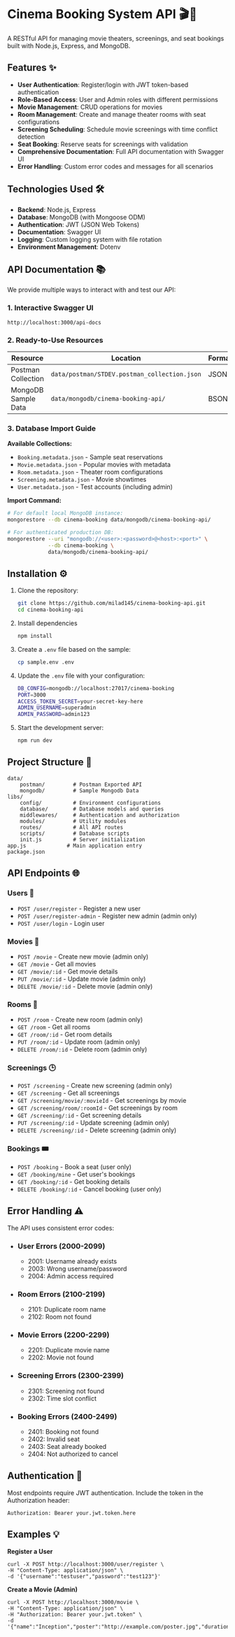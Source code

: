 # Cinema Booking System API 🎬🍿

A RESTful API for managing movie theaters, screenings, and seat bookings built with Node.js, Express, and MongoDB.


## Features ✨

- **User Authentication**: Register/login with JWT token-based authentication
- **Role-Based Access**: User and Admin roles with different permissions
- **Movie Management**: CRUD operations for movies
- **Room Management**: Create and manage theater rooms with seat configurations
- **Screening Scheduling**: Schedule movie screenings with time conflict detection
- **Seat Booking**: Reserve seats for screenings with validation
- **Comprehensive Documentation**: Full API documentation with Swagger UI
- **Error Handling**: Custom error codes and messages for all scenarios

## Technologies Used 🛠️

- **Backend**: Node.js, Express
- **Database**: MongoDB (with Mongoose ODM)
- **Authentication**: JWT (JSON Web Tokens)
- **Documentation**: Swagger UI
- **Logging**: Custom logging system with file rotation
- **Environment Management**: Dotenv

## API Documentation 📚

We provide multiple ways to interact with and test our API:

### 1. Interactive Swagger UI

`http://localhost:3000/api-docs`

### 2. Ready-to-Use Resources
| Resource | Location | Format |
|----------|----------|--------|
| Postman Collection | `data/postman/STDEV.postman_collection.json` | JSON |
| MongoDB Sample Data | `data/mongodb/cinema-booking-api/` | BSON |

### 3. Database Import Guide
**Available Collections:**
- `Booking.metadata.json` - Sample seat reservations
- `Movie.metadata.json` - Popular movies with metadata
- `Room.metadata.json` - Theater room configurations
- `Screening.metadata.json` - Movie showtimes
- `User.metadata.json` - Test accounts (including admin)

**Import Command:**
```bash
# For default local MongoDB instance:
mongorestore --db cinema-booking data/mongodb/cinema-booking-api/

# For authenticated production DB:
mongorestore --uri "mongodb://<user>:<password>@<host>:<port>" \
             --db cinema-booking \
             data/mongodb/cinema-booking-api/

```             
## Installation ⚙️

1. Clone the repository:
   ```bash
   git clone https://github.com/milad145/cinema-booking-api.git
   cd cinema-booking-api
   
2. Install dependencies
    ```bash
    npm install

3. Create a `.env` file based on the sample:
    ```bash
    cp sample.env .env 

4. Update the `.env` file with your configuration:
    ```bash
    DB_CONFIG=mongodb://localhost:27017/cinema-booking
    PORT=3000
    ACCESS_TOKEN_SECRET=your-secret-key-here
    ADMIN_USERNAME=superadmin
    ADMIN_PASSWORD=admin123

5. Start the development server:
    ```bash
   npm run dev

## Project Structure 📂
    data/
        postman/         # Postman Exported API
        mongodb/         # Sample Mongodb Data
    libs/
        config/          # Environment configurations
        database/        # Database models and queries
        middlewares/     # Authentication and authorization
        modules/         # Utility modules
        routes/          # All API routes
        scripts/         # Database scripts
        init.js          # Server initialization
    app.js             # Main application entry
    package.json

## API Endpoints 🌐

### Users 👥

* `POST /user/register` - Register a new user
* `POST /user/register-admin` - Register new admin (admin only)
* `POST /user/login` - Login user

### Movies 🎥

* `POST /movie` - Create new movie (admin only)
* `GET /movie` - Get all movies
* `GET /movie/:id` - Get movie details
* `PUT /movie/:id` - Update movie (admin only)
* `DELETE /movie/:id` - Delete movie (admin only)

### Rooms 🏢

* `POST /room` - Create new room (admin only)
* `GET /room` - Get all rooms
* `GET /room/:id` - Get room details
* `PUT /room/:id` - Update room (admin only)
* `DELETE /room/:id` - Delete room (admin only)

### Screenings 🕒

* `POST /screening` - Create new screening (admin only)
* `GET /screening` - Get all screenings
* `GET /screening/movie/:movieId` - Get screenings by movie
* `GET /screening/room/:roomId` - Get screenings by room
* `GET /screening/:id` - Get screening details
* `PUT /screening/:id` - Update screening (admin only)
* `DELETE /screening/:id` - Delete screening (admin only)

### Bookings 🎟️

* `POST /booking` - Book a seat (user only)
* `GET /booking/mine` - Get user's bookings
* `GET /booking/:id` - Get booking details
* `DELETE /booking/:id` - Cancel booking (user only)

## Error Handling ⚠️

The API uses consistent error codes:

* ### User Errors (2000-2099)

   * 2001: Username already exists
   * 2003: Wrong username/password
   * 2004: Admin access required

* ### Room Errors (2100-2199)

   * 2101: Duplicate room name
   * 2102: Room not found

* ### Movie Errors (2200-2299)

   * 2201: Duplicate movie name
   * 2202: Movie not found

* ### Screening Errors (2300-2399)

   * 2301: Screening not found
   * 2302: Time slot conflict

* ### Booking Errors (2400-2499)

   * 2401: Booking not found
   * 2402: Invalid seat
   * 2403: Seat already booked
   * 2404: Not authorized to cancel

## Authentication 🔐

Most endpoints require JWT authentication. Include the token in the Authorization header:

   ```
   Authorization: Bearer your.jwt.token.here
   ```

## Examples 💡

**Register a User**
   ```
   curl -X POST http://localhost:3000/user/register \
  -H "Content-Type: application/json" \
  -d '{"username":"testuser","password":"test123"}'
   ```
**Create a Movie (Admin)**
   ```
   curl -X POST http://localhost:3000/movie \
  -H "Content-Type: application/json" \
  -H "Authorization: Bearer your.jwt.token" \
  -d '{"name":"Inception","poster":"http://example.com/poster.jpg","duration":148}'
   ```
